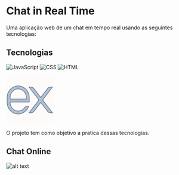 # Chat in Real Time

Uma aplicação web de um chat em tempo real usando as seguintes tecnologias:

## Tecnologias

![JavaScript](https://cdn-icons-png.flaticon.com/128/3097/3097978.png)
![CSS](https://cdn-icons-png.flaticon.com/128/2786/2786979.png)
![HTML](https://cdn-icons-png.flaticon.com/128/2786/2786969.png)

![Express](./img/icons8-express-js-128.png)


O projeto tem como objetivo a pratica dessas tecnologias.

## Chat Online

![alt text](image.png)
